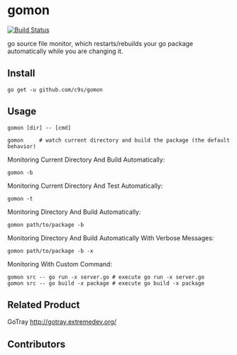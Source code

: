 gomon
=====

[![Build Status](https://travis-ci.org/c9s/gomon.png)](https://travis-ci.org/c9s/gomon)

go source file monitor, which restarts/rebuilds your go package automatically
while you are changing it.

Install
-------

    go get -u github.com/c9s/gomon

Usage
-----

    gomon [dir] -- [cmd]

    gomon     # watch current directory and build the package (the default behavior)

Monitoring Current Directory And Build Automatically:

    gomon -b

Monitoring Current Directory And Test Automatically:

    gomon -t

Monitoring Directory And Build Automatically:

    gomon path/to/package -b

Monitoring Directory And Build Automatically With Verbose Messages:

    gomon path/to/package -b -x

Monitoring With Custom Command:

    gomon src -- go run -x server.go # execute go run -x server.go
    gomon src -- go build -x package # execute go build -x package


Related Product
---------------

GoTray <http://gotray.extremedev.org/>


Contributors
------------




